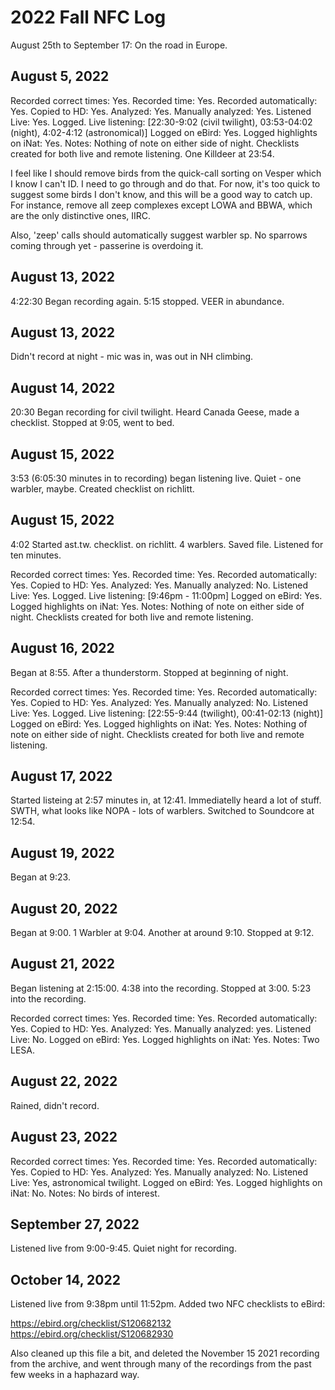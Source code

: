 # 2022 Fall NFC Log

August 25th to September 17: On the road in Europe.

## August 5, 2022

Recorded correct times: Yes.
Recorded time: Yes.
Recorded automatically: Yes.
Copied to HD: Yes.
Analyzed: Yes.
Manually analyzed: Yes.
Listened Live: Yes. Logged.
Live listening: [22:30-9:02 (civil twilight), 03:53-04:02 (night), 4:02-4:12 (astronomical)]
Logged on eBird: Yes.
Logged highlights on iNat: Yes.
Notes: Nothing of note on either side of night. Checklists created for both live and remote listening. One Killdeer at 23:54.

I feel like I should remove birds from the quick-call sorting on Vesper which I know I can't ID. I need to go through and do that. For now, it's too quick to suggest some birds I don't know, and this will be a good way to catch up. For instance, remove all zeep complexes except LOWA and BBWA, which are the only distinctive ones, IIRC.

Also, 'zeep' calls should automatically suggest warbler sp. No sparrows coming through yet - passerine is overdoing it.

## August 13, 2022

4:22:30 Began recording again. 5:15 stopped. VEER in abundance.

## August 13, 2022

Didn't record at night - mic was in, was out in NH climbing.

## August 14, 2022

20:30 Began recording for civil twilight. Heard Canada Geese, made a checklist. Stopped at 9:05, went to bed.

## August 15, 2022

3:53 (6:05:30 minutes in to recording) began listening live. Quiet - one warbler, maybe. Created checklist on richlitt.

## August 15, 2022

4:02 Started ast.tw. checklist. on richlitt. 4 warblers. Saved file. Listened for ten minutes.

Recorded correct times: Yes.
Recorded time: Yes.
Recorded automatically: Yes.
Copied to HD: Yes.
Analyzed: Yes.
Manually analyzed: No.
Listened Live: Yes. Logged.
Live listening: [9:46pm - 11:00pm]
Logged on eBird: Yes.
Logged highlights on iNat: Yes.
Notes: Nothing of note on either side of night. Checklists created for both live and remote listening.

## August 16, 2022

Began at 8:55. After a thunderstorm. Stopped at beginning of night.

Recorded correct times: Yes.
Recorded time: Yes.
Recorded automatically: Yes.
Copied to HD: Yes.
Analyzed: Yes.
Manually analyzed: No.
Listened Live: Yes. Logged.
Live listening: [22:55-9:44 (twilight), 00:41-02:13 (night)]
Logged on eBird: Yes.
Logged highlights on iNat: Yes.
Notes: Nothing of note on either side of night. Checklists created for both live and remote listening.

## August 17, 2022

Started listeing at 2:57 minutes in, at 12:41. Immediatelly heard a lot of stuff. SWTH, what looks like NOPA - lots of warblers. Switched to Soundcore at 12:54.

## August 19, 2022

Began at 9:23.

## August 20, 2022

Began at 9:00. 1 Warbler at 9:04. Another at around 9:10. Stopped at 9:12.

## August 21, 2022

Began listening at 2:15:00. 4:38 into the recording. Stopped at 3:00. 5:23 into the recording.

Recorded correct times: Yes.
Recorded time: Yes.
Recorded automatically: Yes.
Copied to HD: Yes.
Analyzed: Yes.
Manually analyzed: yes.
Listened Live: No.
Logged on eBird: Yes.
Logged highlights on iNat: Yes.
Notes: Two LESA.

## August 22, 2022

Rained, didn't record.

## August 23, 2022

Recorded correct times: Yes.
Recorded time: Yes.
Recorded automatically: Yes.
Copied to HD: Yes.
Analyzed: Yes.
Manually analyzed: No.
Listened Live: Yes, astronomical twilight.
Logged on eBird: Yes.
Logged highlights on iNat: No.
Notes: No birds of interest.

## September 27, 2022

Listened live from 9:00-9:45. Quiet night for recording.

## October 14, 2022

Listened live from 9:38pm until 11:52pm. Added two NFC checklists to eBird:

https://ebird.org/checklist/S120682132
https://ebird.org/checklist/S120682930

Also cleaned up this file a bit, and deleted the November 15 2021 recording from the archive, and went through many of the recordings from the past few weeks in a haphazard way.
